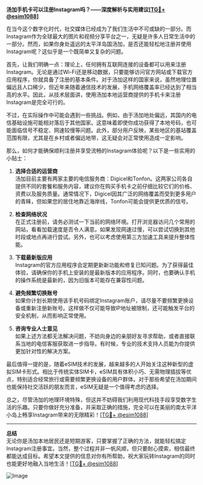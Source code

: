**汤加手机卡可以注册Instagram吗？——深度解析与实用建议[[TG💪+ @esim1088](https://t.me/s/esim1088)]**

在当今这个数字化时代，社交媒体已经成为了我们生活中不可或缺的一部分。而Instagram作为全球最大的图片和视频分享平台之一，无疑是许多人日常生活中的一部分。然而，如果你身处遥远的太平洋岛国汤加，是否还能轻松地注册并使用Instagram呢？这似乎是一个既简单又复杂的问题。

首先，让我们明确一点：理论上，任何拥有互联网连接的设备都可以用来注册Instagram。无论是通过Wi-Fi还是移动数据，只要能够访问官方网站或下载官方应用程序，你就具备了注册的基本条件。对于汤加这样的国家来说，虽然地理位置偏远且人口稀少，但近年来随着通信技术的发展，手机网络覆盖率已经达到了相当高的水平。因此，从技术层面讲，使用汤加本地运营商提供的手机卡来注册Instagram是完全可行的。

不过，在实际操作中可能会遇到一些挑战。例如，由于汤加地处偏远，其国内的电信基础设施可能相对落后于其他国家。这意味着即使你成功获得了本地号码，也可能面临信号不稳定、网速较慢等问题。此外，部分用户反映，某些地区的基站覆盖范围有限，尤其是在乡村或者偏远地带，这无疑会对正常使用造成一定影响。

那么，如何才能确保顺利注册并享受流畅的Instagram体验呢？以下是一些实用的小贴士：

1. **选择合适的运营商**  
   汤加目前主要有两家主要的电信服务商：Digicel和Tonfon。这两家公司各自提供不同的套餐和服务内容，建议你在购买手机卡之前仔细比较它们的价格、资费以及服务质量。通常情况下，Digicel因其广泛的网络覆盖而受到更多用户的青睐，但如果您的居住地靠近海岸线，Tonfon可能会提供更优质的信号。

2. **检查网络状况**  
   在正式注册前，请务必测试一下当前的网络环境。打开浏览器访问几个常用的网站，看看加载速度是否令人满意。如果发现网速过慢，可以尝试切换到其他时段或地点再进行尝试。另外，也可以考虑使用第三方加速工具来提升整体性能。

3. **下载最新版应用**  
   Instagram的官方应用程序会定期更新新功能和修复已知问题。为了获得最佳体验，请确保你的手机上安装的是最新版本的应用程序。同时，也要确认手机的操作系统是最新的，因为旧版本可能存在兼容性问题。

4. **避免频繁切换账号**  
   如果你计划长期使用该手机号码绑定Instagram账户，请尽量不要频繁更换设备或重新注册新账号。这样做不仅可能导致IP地址被限制，还可能触发平台的安全机制，从而影响正常使用。

5. **咨询专业人士意见**  
   如果上述方法都无法解决问题，不妨向身边的亲朋好友寻求帮助，或者直接联系当地的电信客服获取进一步指导。有时候，专业的技术支持人员能为你提供更加针对性的解决方案。

最后值得一提的是，随着eSIM技术的发展，越来越多的人开始关注这种新型的虚拟SIM卡形式。相比于传统实体SIM卡，eSIM具有体积小巧、无需物理插拔等优点，特别适合经常旅行或需要频繁更换设备的用户群体。对于那些希望在汤加期间也能保持社交活跃的朋友而言，eSIM无疑是一个值得考虑的选择。

总之，尽管汤加的地理环境特殊，但这并不妨碍我们利用现代科技手段享受数字生活的乐趣。只要你做好充分准备，并采取正确的措施，完全可以在美丽的南太平洋小岛上畅享Instagram带来的无限精彩！[[TG💪+ @esim1088](https://t.me/s/esim1088)]

---

**总结**  
无论你是汤加本地居民还是短期游客，只要掌握了正确的方法，就能轻松搞定Instagram注册事宜。当然，整个过程并非一帆风顺，但只要耐心摸索，相信最终都能达成目标。希望本文提供的信息对你有所帮助，祝大家玩转Instagram的同时也能更好地融入当地生活！[[TG💪+ @esim1088](https://t.me/s/esim1088)] 

![Image](https://i.postimg.cc/4NQfJmqS/Snipaste-2025-05-13-00-14-12.png)